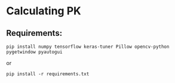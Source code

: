 # Calculating PK
## Requirements:
```
pip install numpy tensorflow keras-tuner Pillow opencv-python pygetwindow pyautogui
```
or
```
pip install -r requirements.txt
```